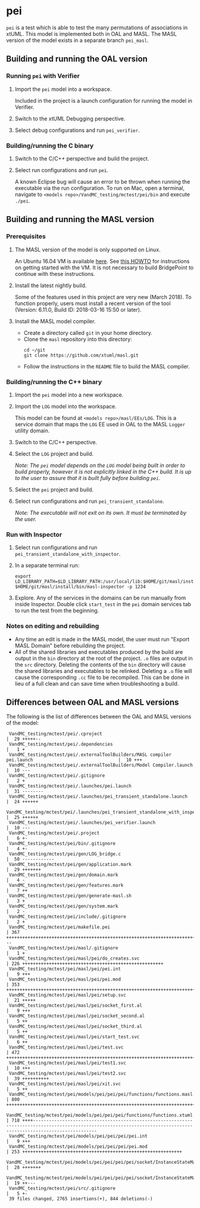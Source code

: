 # pei

`pei` is a test which is able to test the many permutations of associations in
xtUML. This model is implemented both in OAL and MASL. The MASL version of the
model exists in a separate branch `pei_masl`.

## Building and running the OAL version

### Running `pei` with Verifier

1. Import the `pei` model into a workspace.  
   
   Included in the project is a launch configuration for running the model in
   Verifier.

2. Switch to the xtUML Debugging perspective.  

3. Select debug configurations and run `pei_verifier`.  

### Building/running the C binary

1. Switch to the C/C++ perspective and build the project.

2. Select run configurations and run `pei`.
   
   A known Eclipse bug will cause an error to be thrown when running the
   executable via the run configuration. To run on Mac, open a terminal,
   navigate to `<models repo>/VandMC_testing/mctest/pei/bin` and execute
   `./pei`.

## Building and running the MASL version

### Prerequisites

1. The MASL version of the model is only supported on Linux.

   An Ubuntu 16.04 VM is available [here](https://s3.amazonaws.com/1f-outgoing/BridgePointDeveloper.ova).
   See [this HOWTO](https://github.com/xtuml/bridgepoint/blob/master/doc-bridgepoint/process/developer-vm-getting-started.md)
   for instructions on getting started with the VM. It is not necessary to build
   BridgePoint to continue with these instructions.  

2. Install the latest nightly build.  

   Some of the features used in this project are very new (March 2018). To
   function properly, users must install a recent version of the tool (Version:
   6.11.0, Build ID: 2018-03-16 15:50 or later).  

3. Install the MASL model compiler. 

   - Create a directory called `git` in your home directory.  
   - Clone the `masl` repository into this directory:  
     ```
     cd ~/git
     git clone https://github.com/xtuml/masl.git
     ```
   - Follow the instructions in the `README` file to build the MASL compiler.

### Building/running the C++ binary

1. Import the `pei` model into a new workspace.  

2. Import the `LOG` model into the workspace.  
   
   This model can be found at `<models repo>/masl/EEs/LOG`. This is a service
   domain that maps the `LOG` EE used in OAL to the MASL `Logger` utility
   domain.

3. Switch to the C/C++ perspective.

4. Select the `LOG` project and build.

   _Note: The `pei` model depends on the `LOG` model being built in order to
   build properly, however it is not explicitly linked in the C++ build. It is
   up to the user to assure that it is built fully before building `pei`._

5. Select the `pei` project and build.

6. Select run configurations and run `pei_transient_standalone`.  

   _Note: The executable will not exit on its own. It must be terminated by the
   user._

### Run with Inspector

1. Select run configurations and run `pei_transient_standalone_with_inspector`.  

2. In a separate terminal run:
   
   ```
   export LD_LIBRARY_PATH=$LD_LIBRARY_PATH:/usr/local/lib:$HOME/git/masl/install/lib
   $HOME/git/masl/install/bin/masl-inspector -p 1234
   ```

3. Explore. Any of the services in the domains can be run manually from inside
   Inspector. Double click `start_test` in the `pei` domain services tab to run
   the test from the beginning.

### Notes on editing and rebuilding

- Any time an edit is made in the MASL model, the user must run "Export MASL
  Domain" before rebuilding the project.
- All of the shared libraries and executables produced by the build are output
  in the `bin` directory at the root of the project. `.o` files are output in
  the `src` directory. Deleting the contents of the `bin` directory will cause
  the shared libraries and executables to be relinked. Deleting a `.o` file will
  cause the corresponding `.cc` file to be recompiled. This can be done in lieu
  of a full clean and can save time when troubleshooting a build.

## Differences between OAL and MASL versions

The following is the list of differences between the OAL and MASL versions of
the model:

```
 VandMC_testing/mctest/pei/.cproject                                                                     |  29 +++++--
 VandMC_testing/mctest/pei/.dependencies                                                                 |   1 +
 VandMC_testing/mctest/pei/.externalToolBuilders/MASL compiler pei.launch                                |  10 +++
 VandMC_testing/mctest/pei/.externalToolBuilders/Model Compiler.launch                                   |  10 ---
 VandMC_testing/mctest/pei/.gitignore                                                                    |   2 +
 VandMC_testing/mctest/pei/.launches/pei.launch                                                          |  31 --------
 VandMC_testing/mctest/pei/.launches/pei_transient_standalone.launch                                     |  24 ++++++
 VandMC_testing/mctest/pei/.launches/pei_transient_standalone_with_inspector.launch                      |  25 ++++++
 VandMC_testing/mctest/pei/.launches/pei_verifier.launch                                                 |  10 ---
 VandMC_testing/mctest/pei/.project                                                                      |   6 +-
 VandMC_testing/mctest/pei/bin/.gitignore                                                                |   4 +-
 VandMC_testing/mctest/pei/gen/LOG_bridge.c                                                              |  50 ------------
 VandMC_testing/mctest/pei/gen/application.mark                                                          |  29 +++++++
 VandMC_testing/mctest/pei/gen/domain.mark                                                               |   4 -
 VandMC_testing/mctest/pei/gen/features.mark                                                             |   7 ++
 VandMC_testing/mctest/pei/gen/generate-masl.sh                                                          |   3 +
 VandMC_testing/mctest/pei/gen/system.mark                                                               |   2 -
 VandMC_testing/mctest/pei/include/.gitignore                                                            |   2 +
 VandMC_testing/mctest/pei/makefile.pei                                                                  | 367 +++++++++++++++++++++++++++++++++++++++++++++++++++++++++++++++++++++++++++++++++++---
 VandMC_testing/mctest/pei/masl/.gitignore                                                               |   1 +
 VandMC_testing/mctest/pei/masl/pei/do_creates.svc                                                       | 226 +++++++++++++++++++++++++++++++++++++++++++++++++++++
 VandMC_testing/mctest/pei/masl/pei/pei.int                                                              |   9 +++
 VandMC_testing/mctest/pei/masl/pei/pei.mod                                                              | 353 +++++++++++++++++++++++++++++++++++++++++++++++++++++++++++++++++++++++++++++++++++
 VandMC_testing/mctest/pei/masl/pei/setup.svc                                                            |  21 +++++
 VandMC_testing/mctest/pei/masl/pei/socket_first.al                                                      |   9 +++
 VandMC_testing/mctest/pei/masl/pei/socket_second.al                                                     |   5 ++
 VandMC_testing/mctest/pei/masl/pei/socket_third.al                                                      |   5 ++
 VandMC_testing/mctest/pei/masl/pei/start_test.svc                                                       |   6 ++
 VandMC_testing/mctest/pei/masl/pei/test.svc                                                             | 472 +++++++++++++++++++++++++++++++++++++++++++++++++++++++++++++++++++++++++++++++++++++++++++++++++++++++++++++++
 VandMC_testing/mctest/pei/masl/pei/test1.svc                                                            |  10 +++
 VandMC_testing/mctest/pei/masl/pei/test2.svc                                                            |  39 ++++++++++
 VandMC_testing/mctest/pei/masl/pei/xit.svc                                                              |   5 ++
 VandMC_testing/mctest/pei/models/pei/pei/pei/functions/functions.masl                                   | 800 ++++++++++++++++++++++++++++++++++++++++++++++++++++++++++++++++++++++++++++++++++++++++++++++++++++++++++++++++++++++++++++++++++++++++++++++++++++++++++++++++++++++++++++++++++++++++++++
 VandMC_testing/mctest/pei/models/pei/pei/pei/functions/functions.xtuml                                  | 718 ++++--------------------------------------------------------------------------------------------------------------------------------------------------------------------
 VandMC_testing/mctest/pei/models/pei/pei/pei/pei.int                                                    |   9 +++
 VandMC_testing/mctest/pei/models/pei/pei/pei/pei.mod                                                    | 253 ++++++++++++++++++++++++++++++++++++++++++++++++++++++++++++
 VandMC_testing/mctest/pei/models/pei/pei/pei/pei/socket/InstanceStateMachine/InstanceStateMachine.masl  |  28 +++++++
 VandMC_testing/mctest/pei/models/pei/pei/pei/pei/socket/InstanceStateMachine/InstanceStateMachine.xtuml |  19 ++---
 VandMC_testing/mctest/pei/src/.gitignore                                                                |   5 +-
 39 files changed, 2765 insertions(+), 844 deletions(-)
```
